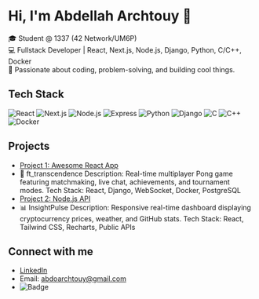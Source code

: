 # Hi, I'm Abdellah Archtouy 👋

🎓 Student @ 1337 (42 Network/UM6P)  
💻 Fullstack Developer | React, Next.js, Node.js, Django, Python, C/C++, Docker  
🚀 Passionate about coding, problem-solving, and building cool things.

## Tech Stack

![React](https://img.shields.io/badge/-React-20232A?style=flat-square&logo=react)
![Next.js](https://img.shields.io/badge/-Next.js-000000?style=flat-square&logo=next.js)
![Node.js](https://img.shields.io/badge/-Node.js-339933?style=flat-square&logo=node.js)
![Express](https://img.shields.io/badge/-Express.js-000000?style=flat-square&logo=express)
![Python](https://img.shields.io/badge/-Python-3776AB?style=flat-square&logo=python)
![Django](https://img.shields.io/badge/-Django-092E20?style=flat-square&logo=django)
![C](https://img.shields.io/badge/-C-315A96?style=flat-square&logo=c)
![C++](https://img.shields.io/badge/-C++-00599C?style=flat-square&logo=cplusplus)
![Docker](https://img.shields.io/badge/-Docker-2496ED?style=flat-square&logo=docker)

## Projects

- [Project 1: Awesome React App](https://github.com/abdellah-archtouy/ft_transcendence)
- 🏓 ft_transcendence 
    Description:
    Real-time multiplayer Pong game featuring matchmaking, live chat, achievements, and tournament modes.
    Tech Stack:
    React, Django, WebSocket, Docker, PostgreSQL 
- [Project 2: Node.js API](https://github.com/abdellah-archtouy/InsightPulse-)
- 📊 InsightPulse
    Description:
    Responsive real-time dashboard displaying cryptocurrency prices, weather, and GitHub stats.
    Tech Stack:
    React, Tailwind CSS, Recharts, Public APIs

## Connect with me

- [LinkedIn](www.linkedin.com/in/abdellaharchrouy/)
- Email: abdoarchtouy@gmail.com
- ![Badge](https://badge.mediaplus.ma/binary/aarchtou)

